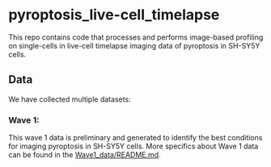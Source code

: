 # pyroptosis_live-cell_timelapse

This repo contains code that processes and performs image-based profiling on single-cells in live-cell timelapse imaging data of pyroptosis in SH-SY5Y cells.

## Data
We have collected multiple datasets:
### Wave 1:
This wave 1 data is preliminary and generated to identify the best conditions for imaging pyroptosis in SH-SY5Y cells.
More specifics about Wave 1 data can be found in the [Wave1_data/README.md](Wave1_data/README.md).

